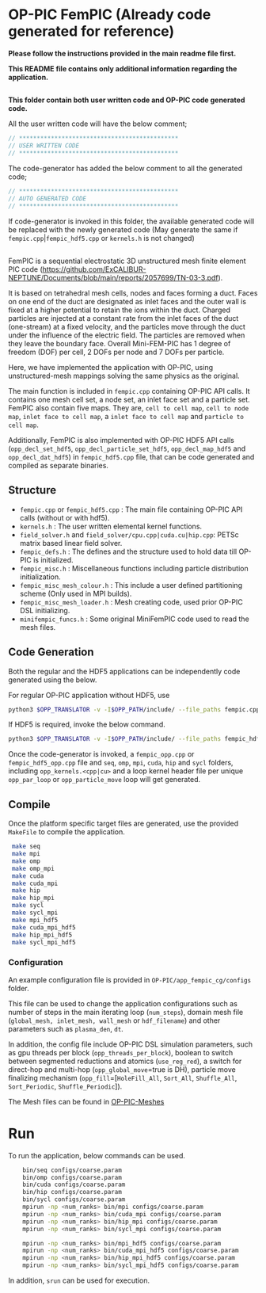 # OP-PIC FemPIC (Already code generated for reference)

**Please follow the instructions provided in the main readme file first.**

**This README file contains only additional information regarding the application.**

##
**This folder contain both user written code and OP-PIC code generated code.**

All the user written code will have the below comment;
```cpp
// *********************************************
// USER WRITTEN CODE                            
// *********************************************
```

The code-generator has added the below comment to all the generated code; 
```cpp
// *********************************************
// AUTO GENERATED CODE                          
// *********************************************
```

If code-generator is invoked in this folder, the available generated code will be replaced with the newly generated code (May generate the same if `fempic.cpp`|`fempic_hdf5.cpp` or `kernels.h` is not changed)

##
FemPIC is a sequential electrostatic 3D unstructured mesh finite element PIC code (https://github.com/ExCALIBUR-NEPTUNE/Documents/blob/main/reports/2057699/TN-03-3.pdf).

It is based on tetrahedral mesh cells, nodes and faces forming a duct. 
Faces on one end of the duct are designated as inlet faces and the outer wall is fixed at a higher potential to retain the ions within the duct. 
Charged particles are injected at a constant rate from the inlet faces of the duct (one-stream) at a fixed velocity, and the particles move through the duct under the influence of the electric field. 
The particles are removed when they leave the boundary face. Overall Mini-FEM-PIC has 1 degree of freedom (DOF) per cell, 2 DOFs per node and 7 DOFs per particle.

Here, we have implemented the application with OP-PIC, using unstructured-mesh mappings solving the same physics as the original.

The main function is included in `fempic.cpp` containing OP-PIC API calls. 
It contains one mesh cell set, a node set, an inlet face set and a particle set. 
FemPIC also contain five maps. 
They are, `cell to cell map`, `cell to node map`, `inlet face to cell map`, a `inlet face to cell map` and `particle to cell map`.

Additionally, FemPIC is also implemented with OP-PIC HDF5 API calls (`opp_decl_set_hdf5`, `opp_decl_particle_set_hdf5`, `opp_decl_map_hdf5` and `opp_decl_dat_hdf5`) in `fempic_hdf5.cpp` file, that can be code generated and compiled as separate binaries. 

## Structure
 * `fempic.cpp` or `fempic_hdf5.cpp` : The main file containing OP-PIC API calls (without or with hdf5). 
 * `kernels.h` : The user written elemental kernel functions.
 * `field_solver.h` and `field_solver/cpu.cpp|cuda.cu|hip.cpp`: PETSc matrix based linear field solver.
 * `fempic_defs.h` : The defines and the structure used to hold data till OP-PIC is initialized.
 * `fempic_misc.h` : Miscellaneous functions including particle distribution initialization.
 * `fempic_misc_mesh_colour.h` : This include a user defined partitioning scheme (Only used in MPI builds).
 * `fempic_misc_mesh_loader.h` : Mesh creating code, used prior OP-PIC DSL initializing. 
 * `minifempic_funcs.h` : Some original MiniFemPIC code used to read the mesh files.

## Code Generation

Both the regular and the HDF5 applications can be independently code generated using the below.

For regular OP-PIC application without HDF5, use
```bash
python3 $OPP_TRANSLATOR -v -I$OPP_PATH/include/ --file_paths fempic.cpp
```

If HDF5 is required, invoke the below command.
```bash
python3 $OPP_TRANSLATOR -v -I$OPP_PATH/include/ --file_paths fempic_hdf5.cpp
```

Once the code-generator is invoked, a `fempic_opp.cpp` or `fempic_hdf5_opp.cpp` file and `seq`, `omp`, `mpi`, `cuda`, `hip` and `sycl` folders, including `opp_kernels.<cpp|cu>` and a loop kernel header file per unique `opp_par_loop` or `opp_particle_move` loop will get generated.

## Compile

Once the platform specific target files are generated, use the provided `MakeFile` to compile the application.
```bash
 make seq
 make mpi
 make omp
 make omp_mpi
 make cuda
 make cuda_mpi
 make hip
 make hip_mpi
 make sycl
 make sycl_mpi
 make mpi_hdf5
 make cuda_mpi_hdf5
 make hip_mpi_hdf5
 make sycl_mpi_hdf5
```

### Configuration
An example configuration file is provided in `OP-PIC/app_fempic_cg/configs` folder.

This file can be used to change the application configurations such as number of steps in the main iterating loop (`num_steps`), domain mesh file (`global_mesh, inlet_mesh, wall_mesh` or `hdf_filename`) and other parameters such as `plasma_den`, `dt`. 

In addition, the config file include OP-PIC DSL simulation parameters, such as gpu threads per block (`opp_threads_per_block`), boolean to switch between segmented reductions and atomics (`use_reg_red`), a switch for direct-hop and multi-hop (`opp_global_move`=true is DH), particle move finalizing mechanism (`opp_fill`=[`HoleFill_All`, `Sort_All`, `Shuffle_All`, `Sort_Periodic`, `Shuffle_Periodic`]).

The Mesh files can be found in [OP-PIC-Meshes](https://github.com/ZamanLantra/OP-PIC_meshes)

# Run
To run the application, below commands can be used.
```bash
    bin/seq configs/coarse.param
    bin/omp configs/coarse.param
    bin/cuda configs/coarse.param
    bin/hip configs/coarse.param
    bin/sycl configs/coarse.param
    mpirun -np <num_ranks> bin/mpi configs/coarse.param
    mpirun -np <num_ranks> bin/cuda_mpi configs/coarse.param
    mpirun -np <num_ranks> bin/hip_mpi configs/coarse.param
    mpirun -np <num_ranks> bin/sycl_mpi configs/coarse.param

    mpirun -np <num_ranks> bin/mpi_hdf5 configs/coarse.param
    mpirun -np <num_ranks> bin/cuda_mpi_hdf5 configs/coarse.param
    mpirun -np <num_ranks> bin/hip_mpi_hdf5 configs/coarse.param
    mpirun -np <num_ranks> bin/sycl_mpi_hdf5 configs/coarse.param
```

In addition, `srun` can be used for execution.
